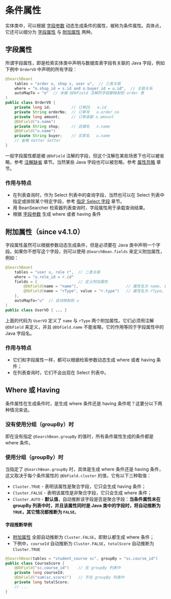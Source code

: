 # 条件属性

实体类中，可以根据 [字段参数](/en/guide/param/field) 动态生成条件的属性，被称为条件属性。具体点，它还可以细分为 [字段属性](#字段属性) 与 [附加属性](#附加属性) 两种。

## 字段属性

所谓字段属性，即是检索实体类中声明与数据库表字段有关联的 Java 字段，例如下例中 `OrderVO` 中声明的所有字段：

```java
@SearchBean(
    tables = "order o, shop s, user u",  // 三表关联
    where = "o.shop_id = s.id and o.buyer_id = u.id",  // 关联关系
    autoMapTo = "o"  // 未被 @DbField 注解的字段都映射到 order 表
)
public class OrderVO {
    private long id;         // 订单ID   o.id
    private String orderNo;  // 订单号   o.order_no
    private long amount;     // 订单金额 o.amount
    @DbField("s.name")
    private String shop;     // 店铺名   s.name
    @DbField("u.name")
    private String buyer;    // 买家名   u.name
    // 省略 Getter Setter
}
```

一般字段属性都是被 `@DbField` 注解的字段，但这个注解在某些场景下也可以被省略，参考 [注解缺省](/en/guide/bean/aignore) 章节。当然某些 Java 字段也可以被忽略，参考 [属性忽略](/en/guide/bean/fignore) 章节。

### 作用与特点

* 在列表查询时，作为 Select 列表中的查询字段，当然也可以在 Select 列表中指定或排除某个特定字段，参考 [指定 Select 字段](/en/guide/param/select.html) 章节。
* 用 BeanSearcher 检索器列表查询时，字段属性用于承载查询结果。
* 根据 [字段参数](/en/guide/param/field) 生成 where 或者 having 条件


## 附加属性（since v4.1.0）

字段属性虽然可以根据参数动态生成条件，但是必须要在 Java 类中声明一个字段。如果你不想写这个字段，则可以使用 `@SearchBean.fields` 来定义附加属性，例如：

```java
@SearchBean(
    tables = "user u, role r",  // 二表关联
    where = "u.role_id = r.id"
    fields = {                  // 定义附加属性
        @DbField(name = "name"),                     // 属性名为 name, 自动映射到 u.name
        @DbField(name = "rType", value = "r.type")   // 属性名为 rType, 映射到 r.type
    },
    autoMapTo="u"  // 自动映射到 u
)
public class UserVO { ... }
```

上面的代码为 `UserVO` 定义了 `name` 与 `rType` 两个附加属性。它们必须用注解 `@DbField` 来定义，并且 `@DbField.name` 不能省略，它的作用等同于字段属性中的 Java 字段名。

### 作用与特点

* 它们和字段属性一样，都可以根据检索参数动态生成 where 或者 having 条件；
* 在列表查询时，它们不会出现在 Select 列表中。

## Where 或 Having

条件属性在生成条件时，是生成 where 条件还是 having 条件呢？这要分以下两种情况来说。

### 没有使用分组（groupBy）时

即在没有指定 `@SearchBean.groupBy` 的值时，所有条件属性生成的条件都是 where 条件。

### 使用分组（groupBy）时

当指定了 `@SearchBean.groupBy` 时，具体是生成 where 条件还是 having 条件，这又取决于每个条件属性的 `@DbField.cluster` 的值，它有以下三种取值：

* `Cluster.TRUE` - 表明该属性是聚合字段，它只会生成 having 条件；
* `Cluster.FALSE` - 表明该属性是非聚合字段，它只会生成 where 条件；
* `Cluster.AUTO` - **默认值**，自动推断该字段是否是聚合字段：**当条件属性未在 groupBy 列表中时，并且该属性同时是 Java 类中的字段时，将自动推断为 `TRUE`，其它情况都推断为 `FALSE`**。

#### 字段推断举例

* [附加属性](#附加属性-since-v4-1-0) 全部自动推断为 `Cluster.FALSE`，即默认都生成 where 条件；
* 下例中，`courseId` 自动推断为 `Cluster.FALSE`，`totalScore` 自动推断为 `Cluster.TRUE`

```java
@SearchBean(tables = "student_course sc", groupBy = "sc.course_id") 
public class CourseScore {
    @DbField("sc.course_id")    // 在 groupBy 列表中
    private long courseId;
    @DbField("sum(sc.score)")   // 不在 groupBy 列表中
    private long totalScore;
    // ...
}
```
